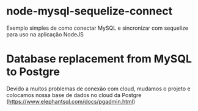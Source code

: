 # node-mysql-sequelize-connect
 Exemplo simples de como conectar MySQL e sincronizar com sequelize para uso na aplicação NodeJS

# Database replacement from MySQL to Postgre
 Devido a muitos problemas de conexão com cloud, mudamos o projeto e colocamos nossa base de dados no cloud da Postgre (https://www.elephantsql.com/docs/pgadmin.html)
 

